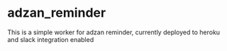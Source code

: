 # adzan_reminder

This is a simple worker for adzan reminder, currently deployed to heroku and slack integration enabled
